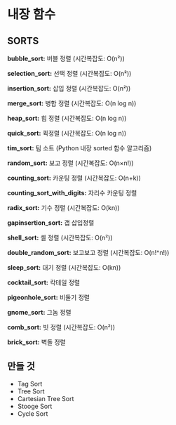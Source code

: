 # 내장 함수
## SORTS
**bubble_sort:** 버블 정렬 (시간복잡도: O(n²))

**selection_sort:** 선택 정렬 (시간복잡도: O(n²))

**insertion_sort:** 삽입 정렬 (시간복잡도: O(n²))

**merge_sort:** 병합 정렬 (시간복잡도: O(n log n))

**heap_sort:** 힙 정렬 (시간복잡도: O(n log n))

**quick_sort:** 퀵정렬 (시간복잡도: O(n log n))

**tim_sort:** 팀 소트 (Python 내장 sorted 함수 알고리즘)

**random_sort:** 보고 정렬 (시간복잡도: O(n×n!))

**counting_sort:** 카운팅 정렬 (시간복잡도: O(n+k))

**counting_sort_with_digits:** 자리수 카운팅 정렬

**radix_sort:** 기수 정렬 (시간복잡도: O(kn))

**gapinsertion_sort:** 갭 삽입정렬

**shell_sort:** 셸 정렬 (시간복잡도: O(n²))

**double_random_sort:** 보고보고 정렬 (시간복잡도: O(n!^n!))

**sleep_sort:** 대기 정렬 (시간복잡도: O(kn))

**cocktail_sort:** 칵테일 정렬

**pigeonhole_sort:** 비둘기 정렬

**gnome_sort:** 그놈 정렬

**comb_sort:** 빗 정렬 (시간복잡도: O(n²))

**brick_sort:** 벽돌 정렬 


## 만들 것
+ Tag Sort
+ Tree Sort
+ Cartesian Tree Sort
+ Stooge Sort
+ Cycle Sort
